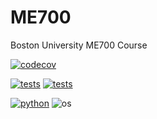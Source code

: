 # ME700
Boston University ME700 Course

[![codecov](https://codecov.io/gh/K-batonisashvili/Computational-Mechanics-Nonlinear-Systems/graph/badge.svg?token=1A0E104BIQ)](https://codecov.io/gh/K-batonisashvili/Computational-Mechanics-Nonlinear-Systems)

[![tests](https://github.com/K-batonisashvili/Computational-Mechanics-Nonlinear-Systems/.github/workflows/badge.svg)](https://github.com/K-batonisashvili/Computational-Mechanics-Nonlinear-Systems/actions)
[![tests](https://github.com/Lejeune-Lab-Graduate-Course-Materials/setup-example/workflows/tests/badge.svg)](https://github.com/Lejeune-Lab-Graduate-Course-Materials/setup-example/actions) 

[![python](https://img.shields.io/badge/python-3.9-blue.svg)](https://www.python.org/)
![os](https://img.shields.io/badge/os-ubuntu%20|%20macos%20|%20windows-blue.svg)